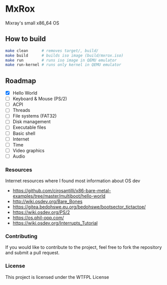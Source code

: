# MxRox

Mixray's small x86_64 OS

## How to build

```bash
make clean      # removes target/, build/
make build      # builds iso image (build/mxrox.iso)
make run        # runs iso image in QEMU emulator
make run-kernel # runs only kernel in QEMU emulator
```

## Roadmap

- [x] Hello World
- [ ] Keyboard & Mouse (PS/2)
- [ ] ACPI
- [ ] Threads
- [ ] File systems (FAT32)
- [ ] Disk management
- [ ] Executable files
- [ ] Basic shell
- [ ] Internet
- [ ] Time
- [ ] Video graphics
- [ ] Audio

### Resources

Internet resources where I found most information about OS dev

- https://github.com/cirosantilli/x86-bare-metal-examples/tree/master/multiboot/hello-world
- http://wiki.osdev.org/Bare_Bones
- https://gitea.bedohswe.eu.org/bedohswe/bootsector_tictactoe/
- https://wiki.osdev.org/PS/2
- https://os.phil-opp.com/
- https://wiki.osdev.org/Interrupts_Tutorial

### Contributing

If you would like to contribute to the project, feel free to fork the repository and submit a pull request.

### License
This project is licensed under the WTFPL License
